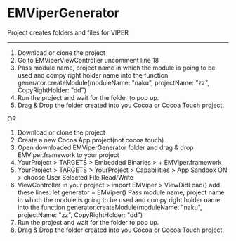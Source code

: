 # EMViperGenerator
Project creates folders and files for VIPER

*****

1) Download or clone the project
2) Go to EMViperViewController uncomment line 18
3) Pass module name, project name in which the module is going to be used and compy right holder name into the function
          generator.createModule(moduleName: "naku", projectName: "zz", CopyRightHolder: "dd")
4) Run the project and wait for the folder to pop up.
5) Drag & Drop the folder created into you Cocoa or Cocoa Touch project.


OR

1) Download or clone the project
2) Create a new Cocoa App project(not cocoa touch)
3) Open downloaded EMViperGenerator folder and drag & drop EMViper.framework to your project
4) YourProject > TARGETS > Embedded Binaries > + EMViper.framework 
5) YourProject > TARGETS > YourProject > Capabilities > App Sandbox ON > choose User Selected File Read/Write
6) ViewController in your project > import EMViper > ViewDidLoad()
  add these lines: 
          let generator = EMViper()
          Pass module name, project name in which the module is going to be used and compy right holder name into the function
          generator.createModule(moduleName: "naku", projectName: "zz", CopyRightHolder: "dd")
7) Run the project and wait for the folder to pop up.    
8) Drag & Drop the folder created into you Cocoa or Cocoa Touch project.

          
          
